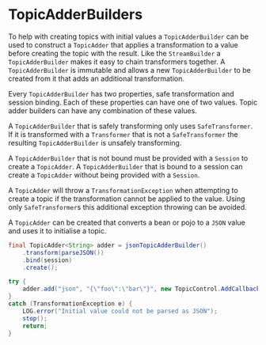 
# TopicAdderBuilders

To help with creating topics with initial values a `TopicAdderBuilder` can be used to construct a `TopicAdder` that
applies a transformation to a value before creating the topic with the result.
Like the `StreamBuilder` a `TopicAdderBuilder` makes it easy to chain transformers together.
A `TopicAdderBuilder` is immutable and allows a new `TopicAdderBuilder` to be created from it that adds an additional
transformation.

Every `TopicAdderBuilder` has two properties, safe transformation and session binding.
Each of these properties can have one of two values.
Topic adder builders can have any combination of these values.

A `TopicAdderBuilder` that is safely transforming only uses `SafeTransformer`.
If it is transformed with a `Transformer` that is not a `SafeTransformer` the resulting `TopicAdderBuilder` is unsafely
transforming.

A `TopicAdderBuilder` that is not bound must be provided with a `Session` to create a `TopicAdder`.
A `TopicAdderBuilder` that is bound to a session can create a `TopicAdder` without being provided with a `Session`.

A `TopicAdder` will throw a `TransformationException` when attempting to create a topic if the transformation cannot be
applied to the value.
Using only `SafeTransformer`s this additional exception throwing can be avoided.

A `TopicAdder` can be created that converts a bean or pojo to a `JSON` value and uses it to initialise a topic.  

```java
final TopicAdder<String> adder = jsonTopicAdderBuilder()
    .transform(parseJSON())
    .bind(session)
    .create();

try {
    adder.add("json", "{\"foo\":\"bar\"}", new TopicControl.AddCallback.Default());
}
catch (TransformationException e) {
    LOG.error("Initial value could not be parsed as JSON");
    stop();
    return;
}
```
